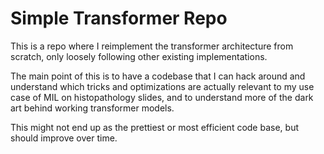 # Simple Transformer Repo

This is a repo where I reimplement the transformer architecture from scratch, only loosely following other existing implementations. 

The main point of this is to have a codebase that I can hack around and understand which tricks and optimizations are actually relevant to my use case of MIL on histopathology slides, and to understand more of the dark art behind working transformer models. 

This might not end up as the prettiest or most efficient code base, but should improve over time. 

